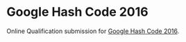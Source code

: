 # Google Hash Code 2016
Online Qualification submission for [Google Hash Code 2016](https://hashcode.withgoogle.com/).
